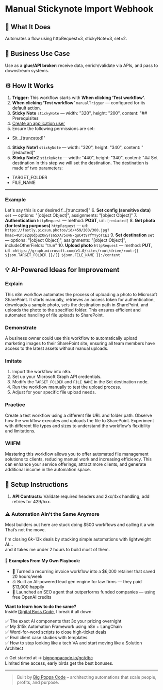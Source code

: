 # Manual Stickynote Import Webhook
  ## 🚀 What It Does
  Automates a flow using httpRequest×3, stickyNote×3, set×2.
  
  ## 💼 Business Use Case
  Use as a **glue/API broker**: receive data, enrich/validate via APIs, and pass to downstream systems.
  
  ## ⚙️ How It Works
  1. **Trigger:** This workflow starts with **When clicking ‘Test workflow’**.
  2. **When clicking ‘Test workflow’** `manualTrigger` — configured for its default action.
3. **Sticky Note** `stickyNote` — width: "320", height: "200", content: "## Prerequisites
1. [Create an application user](https://learn.microsoft.com/en-us/power-platform/admin/manage-application-users)
2. Ensure the following permissions are set:
- Sit…[truncated]"
4. **Sticky Note1** `stickyNote` — width: "320", height: "340", content: "[redacted]"
5. **Sticky Note2** `stickyNote` — width: "440", height: "340", content: "## Set destination
In this step we will set the destination.
The destination is made of two parameters:

- TARGET_FOLDER
- FILE_NAME
---
### Example
Let's say this is our desired f…[truncated]"
6. **Set config (sensitive data)** `set` — options: "[object Object]", assignments: "[object Object]"
7. **Authentication** `httpRequest` — method: **POST**, url: `[redacted]`
8. **Get photo (for testing purposes)** `httpRequest` — url: `https://fastly.picsum.photos/id/459/200/300.jpg?hmac=4Cn5sZqOdpuzOwSTs65XA75xvN-quC4t9rfYYyoTCEI`
9. **Set destination** `set` — options: "[object Object]", assignments: "[object Object]", includeOtherFields: "true"
10. **Upload photo** `httpRequest` — method: **PUT**, url: `=https://graph.microsoft.com/v1.0/sites/root/drive/root:{{ $json.TARGET_FOLDER }}/{{ $json.FILE_NAME }}:/content`
  
  ## 💡 AI-Powered Ideas for Improvement
  ### Explain
This n8n workflow automates the process of uploading a photo to Microsoft SharePoint. It starts manually, retrieves an access token for authentication, downloads a sample photo, sets the destination path in SharePoint, and uploads the photo to the specified folder. This ensures efficient and automated handling of file uploads to SharePoint.

### Demonstrate
A business owner could use this workflow to automatically upload marketing images to their SharePoint site, ensuring all team members have access to the latest assets without manual uploads.

### Imitate
1. Import the workflow into n8n.
2. Set up your Microsoft Graph API credentials.
3. Modify the `TARGET_FOLDER` and `FILE_NAME` in the Set destination node.
4. Run the workflow manually to test the upload process.
5. Adjust for your specific file upload needs.

### Practice
Create a test workflow using a different file URL and folder path. Observe how the workflow executes and uploads the file to SharePoint. Experiment with different file types and sizes to understand the workflow's flexibility and limitations.

### WIIFM
Mastering this workflow allows you to offer automated file management solutions to clients, reducing manual work and increasing efficiency. This can enhance your service offerings, attract more clients, and generate additional income in the automation space.
  
  ## 🔧 Setup Instructions
  1. **API Contracts:** Validate required headers and 2xx/4xx handling; add retries for 429/5xx.
  
### ⚠️ Automation Ain’t the Same Anymore

Most builders out here are stuck doing $500 workflows and calling it a win.  
That’s not the move.  

I'm closing $6k–$13k deals by stacking simple automations with lightweight AI...  
and it takes me under 2 hours to build most of them.

#### 🧠 Examples From My Own Playbook:
- 🔁 Turned a recurring invoice workflow into a $6,000 retainer that saved 20 hours/week  
- ⚖️ Built an AI-powered lead gen engine for law firms — they paid $13,000 happily  
- 🚀 Launched an SEO agent that outperforms funded companies — using free OpenAI credits  

**Want to learn how to do the same?**  
Inside [Digital Boss Code](https://bigpoppacode.io/go/dbc), I break it all down:

✅ The exact AI components that 3x your pricing overnight  
✅ My $15k Automation Framework using n8n + LangChain  
✅ Word-for-word scripts to close high-ticket deals  
✅ Real client case studies with templates  
✅ How to stop looking like a tech VA and start moving like a Solution Architect  

🔥 Get started at → [bigpoppacode.io/go/dbc](https://bigpoppacode.io/go/dbc)  
Limited time access, early birds get the best bonuses.

---
> Built by [Big Poppa Code](https://bigpoppacode.io) – architecting automations that scale people, profits, and purpose.
  